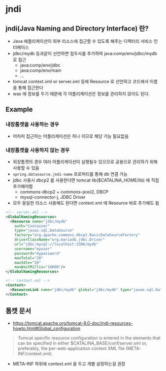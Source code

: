 # jndi

## jndi(Java Naming and Directory Interface) 란?

- Java 애플리케이션이 외부 리소스에 접근할 수 있도록 해주는 디렉터리 서비스 인터페이스
- jdbc/mydb 등과같이 선언하면 접두사를 추가하여 java:comp/env/jdbc/mydb 로 접근
    - java:comp/env/jdbc
    - java:comp/env/main
    - ...
- tomcat context.xml or server.xml 등에 Resource 로 선언하고 코드에서 이름을 통해 접근한다
- was 에 정보를 두기 때문에 각 어플리케이션은 정보를 관리하지 않아도 된다.

## Example

### 내장톰캣을 사용하는 경우

- 어차피 접근하는 어플리케이션은 하나 이므로 해당 기능 필요없음

### 내장톰캣을 사용하지 않는 경우

- 외장톰캣의 경우 여러 어플리케이션이 실행될수 있으므로 공용으로 관리하기 위해 사용할 수 있음
- `spring.datasource.jndi-name` 프로퍼티를 통해 db 연결 가능
- jdbc 사용시 dbcp2 를 사용한다면 tomcat lib($CATALINA_HOME/lib) 에 직접 추가해야함
    - commons-dbcp2 + commons-pool2, DBCP
    - mysql-connector-j, JDBC Driver
- 모두 동일한 리소스 사용해도 된다면 context.xml 에 Resource 바로 추가해도 됨

```xml
<!-- server.xml -->
<GlobalNamingResources>
  <Resource name="jdbc/mydb"
    auth="Container"
    type="javax.sql.DataSource"
    factory="org.apache.commons.dbcp2.BasicDataSourceFactory"
    driverClassName="org.mariadb.jdbc.Driver"
    url="jdbc:mysql://localhost:3306/mydb"
    username="myuser"
    password="mypassword"
    maxTotal="20"
    maxIdle="10"
    maxWaitMillis="10000"/>
</GlobalNamingResources>
```

```xml
<!-- context.xml -->
<Context>
  <ResourceLink name="jdbc/mydb" global="jdbc/mydb" type="javax.sql.DataSource"/>
</Context>
```

## 톰캣 문서

- https://tomcat.apache.org/tomcat-9.0-doc/jndi-resources-howto.html#Global_configuration

> Tomcat specific resource configuration is entered in the <Context> elements that can be specified in either $CATALINA_BASE/conf/server.xml or, preferably, the per-web-application context XML file (META-INF/context.xml).

- META-INF 하위에 context.xml 을 두고 개별 설정하는걸 권장
